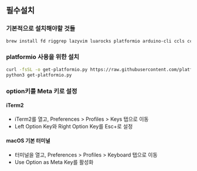 ## 필수설치

### 기본적으로 설치해야할 것들
```bash
brew install fd riggrep lazyvim luarocks platformio arduino-cli ccls ccls
```

### platformio 사용을 위한 설치
```bash
curl -fsSL -o get-platformio.py https://raw.githubusercontent.com/platformio/platformio-core-installer/master/get-platformio.py
python3 get-platformio.py
```

### option키를 Meta 키로 설정
#### iTerm2
* iTerm2를 열고, Preferences > Profiles > Keys 탭으로 이동
* Left Option Key와 Right Option Key를 Esc+로 설정

#### macOS 기본 터미널
* 터미널을 열고, Preferences > Profiles > Keyboard 탭으로 이동
* Use Option as Meta Key를 활성화

